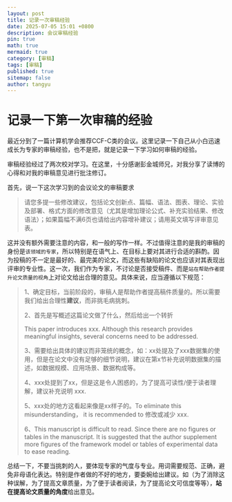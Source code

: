```yaml
---
layout: post
title: 记录一次审稿经验
date: 2025-07-05 15:01 +0800
description: 会议审稿经验
pin: true
math: true
mermaid: true
category: [审稿]
tags: [审稿]
published: true
sitemap: false
author: tangyu
---
```


# 记录一下第一次审稿的经验

最近分到了一篇计算机学会推荐CCF-C类的会议。这里记录一下自己从小白迅速成长为专家的审稿经验，也不是把，就是记录一下学习如何审稿的经验。

审稿经验经过了两次校对学习。在这里，十分感谢彭金城师兄，对我分享了读博的心得和对我的审稿意见进行批注修订。



首先，说一下这次学习到的会议论文的审稿要求

> 请您多提一些修改建议，包括论文创新点、篇幅、语法、图表、理论、实验及部署、格式方面的修改意见（尤其是增加理论公式、补充实验结果、修改语法）；如果篇幅不满6页也请给出内容增补建议；请用英文填写评审意见表。

这并没有额外需要注意的内容，和一般的写作一样。不过值得注意的是我的审稿的身份是`该领域的专家`，所以特别是在语气上、在目标上要对其进行合适的斟酌。因为投稿的不一定是最好的、最完美的论文，而这些有缺陷的论文也应该对其表现出评审的专业性。这一次，我们作为专家，不讨论是否接受稿件、而是`站在帮助作者提升论文质量的视角`上对论文给出合理的意见。具体来说，应当遵循以下规范：

>1、确定目标，当前阶段的，审稿人是帮助作者提高稿件质量的。所以需要我们给出合理性**建议**，而非挑毛病挑刺。
>
>2、首先是写概述这篇论文做了什么，然后给出一个转折
>
>This paper introduces xxx. Although this research provides meaningful insights, several concerns need to be addressed.
>
>3、需要给出具体的建议而非笼统的概念，如：xx处提及了xxx数据集的使用，但是在论文中没有足够的细节说明，建议在第x节补充说明数据集的描述，如数据规模、应用场景、数据构成等。
>
>4、xxx处提到了xx，但是这是令人困惑的，为了提高可读性/便于读者理解，建议补充说明 xxx.
>
>5、xxx处的地方这看起来像是xx样子的。To eliminate this misunderstanding， it is recommended to 修改或减少 xxx.
>
>6、This manuscript is difficult to read. Since there are no figures or tables in the manuscript. It is suggested that the author supplement more figures of the framework model or tables of experimental data to ease reading.



总结一下，不要当挑刺的人，要体现专家的气度与专业。用词需要规范、正确，避免非母语化表达。特别是作者做的不好的地方，要委婉给出建议。如（为了消除这种误解，为了提高文章质量，为了便于读者阅读，为了提高论文可信度等等），**站在提高论文质量的角度**给出意见。
